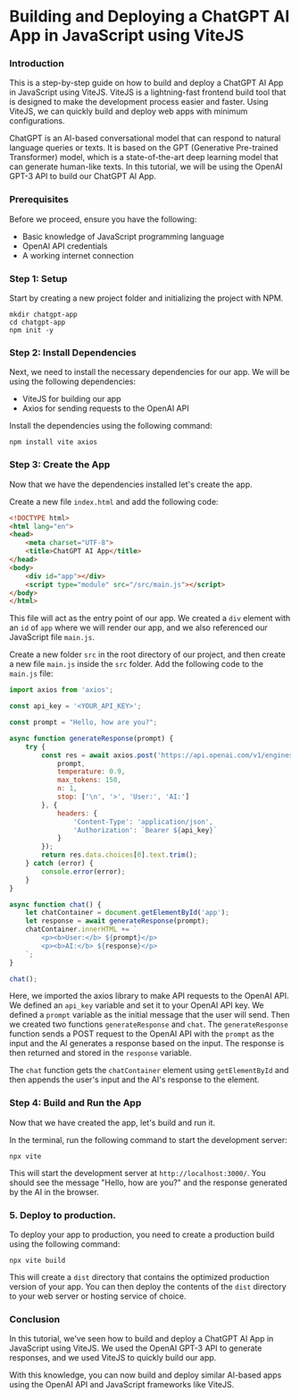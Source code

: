 # Building and Deploying a ChatGPT AI App in JavaScript using ViteJS

### Introduction

This is a step-by-step guide on how to build and deploy a ChatGPT AI App in JavaScript using ViteJS. ViteJS is a lightning-fast frontend build tool that is designed to make the development process easier and faster. Using ViteJS, we can quickly build and deploy web apps with minimum configurations. 

ChatGPT is an AI-based conversational model that can respond to natural language queries or texts. It is based on the GPT (Generative Pre-trained Transformer) model, which is a state-of-the-art deep learning model that can generate human-like texts. In this tutorial, we will be using the OpenAI GPT-3 API to build our ChatGPT AI App.

### Prerequisites

Before we proceed, ensure you have the following:

- Basic knowledge of JavaScript programming language
- OpenAI API credentials 
- A working internet connection

### Step 1: Setup

Start by creating a new project folder and initializing the project with NPM.

```
mkdir chatgpt-app
cd chatgpt-app
npm init -y
```

### Step 2: Install Dependencies

Next, we need to install the necessary dependencies for our app. We will be using the following dependencies:

- ViteJS for building our app
- Axios for sending requests to the OpenAI API

Install the dependencies using the following command:

```
npm install vite axios
```

### Step 3: Create the App

Now that we have the dependencies installed let's create the app. 

Create a new file `index.html` and add the following code:

```html
<!DOCTYPE html>
<html lang="en">
<head>
    <meta charset="UTF-8">
    <title>ChatGPT AI App</title>
</head>
<body>
    <div id="app"></div>
    <script type="module" src="/src/main.js"></script>
</body>
</html>
```

This file will act as the entry point of our app. We created a `div` element with an `id` of `app` where we will render our app, and we also referenced our JavaScript file `main.js`.

Create a new folder `src` in the root directory of our project, and then create a new file `main.js` inside the `src` folder. Add the following code to the `main.js` file:

```javascript
import axios from 'axios';

const api_key = '<YOUR_API_KEY>';

const prompt = "Hello, how are you?";

async function generateResponse(prompt) {
    try {
        const res = await axios.post('https://api.openai.com/v1/engines/davinci-codex/completions', {
            prompt,
            temperature: 0.9,
            max_tokens: 150,
            n: 1,
            stop: ['\n', '>', 'User:', 'AI:']
        }, {
            headers: {
                'Content-Type': 'application/json',
                'Authorization': `Bearer ${api_key}`
            }
        });
        return res.data.choices[0].text.trim();
    } catch (error) {
        console.error(error);
    }
}

async function chat() {
    let chatContainer = document.getElementById('app');
    let response = await generateResponse(prompt);
    chatContainer.innerHTML += `
        <p><b>User:</b> ${prompt}</p>
        <p><b>AI:</b> ${response}</p>
    `;
}

chat();
```

Here, we imported the axios library to make API requests to the OpenAI API. We defined an `api_key` variable and set it to your OpenAI API key. We defined a `prompt` variable as the initial message that the user will send. Then we created two functions `generateResponse` and `chat`. The `generateResponse` function sends a POST request to the OpenAI API with the `prompt` as the input and the AI generates a response based on the input. The response is then returned and stored in the `response` variable.

The `chat` function gets the `chatContainer` element using `getElementById` and then appends the user's input and the AI's response to the element.

### Step 4: Build and Run the App

Now that we have created the app, let's build and run it. 

In the terminal, run the following command to start the development server:

```
npx vite
```

This will start the development server at `http://localhost:3000/`. You should see the message "Hello, how are you?" and the response generated by the AI in the browser.

### 5. Deploy to production.

To deploy your app to production, you need to create a production build using the following command:

```
npx vite build
```
This will create a `dist` directory that contains the optimized production version of your app. You can then deploy the contents of the `dist` directory to your web server or hosting service of choice.

### Conclusion

In this tutorial, we've seen how to build and deploy a ChatGPT AI App in JavaScript using ViteJS. We used the OpenAI GPT-3 API to generate responses, and we used ViteJS to quickly build our app. 

With this knowledge, you can now build and deploy similar AI-based apps using the OpenAI API and JavaScript frameworks like ViteJS.
